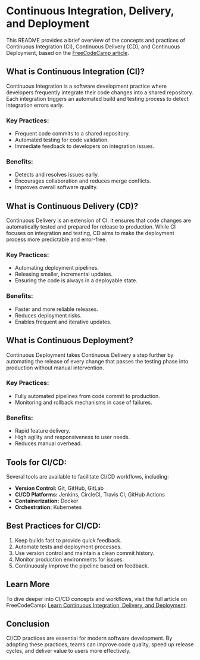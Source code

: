 # Continuous Integration, Delivery, and Deployment

This README provides a brief overview of the concepts and practices of Continuous Integration (CI), Continuous Delivery (CD), and Continuous Deployment, based on the [FreeCodeCamp article](https://www.freecodecamp.org/news/learn-continuous-integration-delivery-and-deployment/).

## What is Continuous Integration (CI)?
Continuous Integration is a software development practice where developers frequently integrate their code changes into a shared repository. Each integration triggers an automated build and testing process to detect integration errors early.

### Key Practices:
- Frequent code commits to a shared repository.
- Automated testing for code validation.
- Immediate feedback to developers on integration issues.

### Benefits:
- Detects and resolves issues early.
- Encourages collaboration and reduces merge conflicts.
- Improves overall software quality.

## What is Continuous Delivery (CD)?
Continuous Delivery is an extension of CI. It ensures that code changes are automatically tested and prepared for release to production. While CI focuses on integration and testing, CD aims to make the deployment process more predictable and error-free.

### Key Practices:
- Automating deployment pipelines.
- Releasing smaller, incremental updates.
- Ensuring the code is always in a deployable state.

### Benefits:
- Faster and more reliable releases.
- Reduces deployment risks.
- Enables frequent and iterative updates.

## What is Continuous Deployment?
Continuous Deployment takes Continuous Delivery a step further by automating the release of every change that passes the testing phase into production without manual intervention.

### Key Practices:
- Fully automated pipelines from code commit to production.
- Monitoring and rollback mechanisms in case of failures.

### Benefits:
- Rapid feature delivery.
- High agility and responsiveness to user needs.
- Reduces manual overhead.

## Tools for CI/CD:
Several tools are available to facilitate CI/CD workflows, including:
- **Version Control:** Git, GitHub, GitLab
- **CI/CD Platforms:** Jenkins, CircleCI, Travis CI, GitHub Actions
- **Containerization:** Docker
- **Orchestration:** Kubernetes

## Best Practices for CI/CD:
1. Keep builds fast to provide quick feedback.
2. Automate tests and deployment processes.
3. Use version control and maintain a clean commit history.
4. Monitor production environments for issues.
5. Continuously improve the pipeline based on feedback.

## Learn More
To dive deeper into CI/CD concepts and workflows, visit the full article on FreeCodeCamp: [Learn Continuous Integration, Delivery, and Deployment](https://www.freecodecamp.org/news/learn-continuous-integration-delivery-and-deployment/).

## Conclusion
CI/CD practices are essential for modern software development. By adopting these practices, teams can improve code quality, speed up release cycles, and deliver value to users more effectively.

